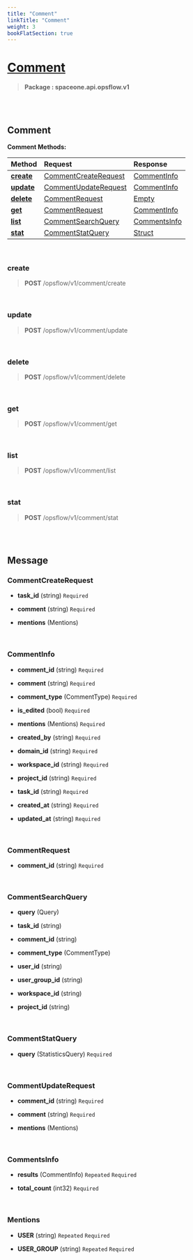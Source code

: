 ```yaml
---
title: "Comment"
linkTitle: "Comment"
weight: 3
bookFlatSection: true
---
```

# [Comment](#Comment)



>  **Package : spaceone.api.opsflow.v1**

<br>
<br>

## Comment





**Comment Methods:**


| Method | Request | Response |
| :----- | :-------- | :-------- |
| [**create**](./Comment#create) | [CommentCreateRequest](Comment#commentcreaterequest) | [CommentInfo](Comment#commentinfo) |
| [**update**](./Comment#update) | [CommentUpdateRequest](Comment#commentupdaterequest) | [CommentInfo](Comment#commentinfo) |
| [**delete**](./Comment#delete) | [CommentRequest](Comment#commentrequest) | [Empty](Comment#empty) |
| [**get**](./Comment#get) | [CommentRequest](Comment#commentrequest) | [CommentInfo](Comment#commentinfo) |
| [**list**](./Comment#list) | [CommentSearchQuery](Comment#commentsearchquery) | [CommentsInfo](Comment#commentsinfo) |
| [**stat**](./Comment#stat) | [CommentStatQuery](Comment#commentstatquery) | [Struct](Comment#struct) |



    
<br>

### create





> **POST** /opsflow/v1/comment/create
>






    
<br>

### update





> **POST** /opsflow/v1/comment/update
>






    
<br>

### delete





> **POST** /opsflow/v1/comment/delete
>






    
<br>

### get





> **POST** /opsflow/v1/comment/get
>






    
<br>

### list





> **POST** /opsflow/v1/comment/list
>






    
<br>

### stat





> **POST** /opsflow/v1/comment/stat
>






    


<br>
<br>

## Message



### CommentCreateRequest
* **task_id** (string)   `Required` 

    
* **comment** (string)   `Required` 

    
* **mentions** (Mentions)  

    <br>

### CommentInfo
* **comment_id** (string)   `Required` 

    
* **comment** (string)   `Required` 

    
* **comment_type** (CommentType)   `Required` 

    
* **is_edited** (bool)   `Required` 

    
* **mentions** (Mentions)   `Required` 

    
* **created_by** (string)   `Required` 

    
* **domain_id** (string)   `Required` 

    
* **workspace_id** (string)   `Required` 

    
* **project_id** (string)   `Required` 

    
* **task_id** (string)   `Required` 

    
* **created_at** (string)   `Required` 

    
* **updated_at** (string)   `Required` 

    <br>

### CommentRequest
* **comment_id** (string)   `Required` 

    <br>

### CommentSearchQuery
* **query** (Query)  

    
* **task_id** (string)  

    
* **comment_id** (string)  

    
* **comment_type** (CommentType)  

    
* **user_id** (string)  

    
* **user_group_id** (string)  

    
* **workspace_id** (string)  

    
* **project_id** (string)  

    <br>

### CommentStatQuery
* **query** (StatisticsQuery)   `Required` 

    <br>

### CommentUpdateRequest
* **comment_id** (string)   `Required` 

    
* **comment** (string)   `Required` 

    
* **mentions** (Mentions)  

    <br>

### CommentsInfo
* **results** (CommentInfo)  `Repeated`    `Required` 

    
* **total_count** (int32)   `Required` 

    <br>

### Mentions
* **USER** (string)  `Repeated`    `Required` 

    
* **USER_GROUP** (string)  `Repeated`    `Required` 

    <br>
